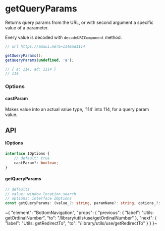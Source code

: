 
# getQueryParams

Returns query params from the URL, or with second argument a specific value of a parameter.

Every value is decoded with `decodeURIComponent` method.

```ts
// url https://amaui.me?a=114&ad1114

getQueryParams();
getQueryParams(undefined, 'a');

// { a: 114, ad: 1114 }
// 114
```

### Options

#### castParam

Makes value into an actual value type, '114' into 114, for a query param value.

## API

#### IOptions

```ts
interface IOptions {
    // default: true
    castParam?: boolean;
}
```

#### getQueryParams

```ts
// defaults
// value: window.location.search
// options: interface IOptions
const getQueryParams: (value_?: string, paramName?: string, options_?: IOptions) => object | string | number | boolean | undefined;
```


~{
  "element": "BottomNavigation",
  "props": {
    "previous": {
      "label": "Utils: getOrdinalNumber",
      "to": "/library/utils/use/getOrdinalNumber"
    },
    "next": {
      "label": "Utils: getRedirectTo",
      "to": "/library/utils/use/getRedirectTo"
    }
  }
}~
